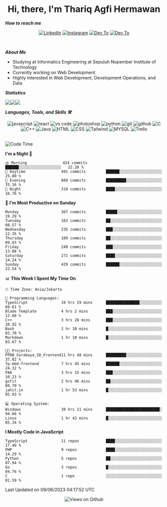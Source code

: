 <div align="center">
  <h1>Hi, there, I'm Thariq Agfi Hermawan</h1>
</div>


***How to reach me***
<p align='center'>
   <a href="https://www.linkedin.com/in/thariqagfihermawan" target="_blank"><img src="https://img.shields.io/badge/LinkedIn-0077B5?style=for-the-badge&logo=linkedin&logoColor=white" alt="LinkedIn"></a>
   <a href="https://www.instagram.com/thoriqagfi" target="_blank"><img src="https://img.shields.io/badge/Instagram-E4405F?style=for-the-badge&logo=instagram&logoColor=white" alt="Instagram"></a>
   <a href="https://medium.com/@thoriq.aghfi60" target="_blank"><img src="https://img.shields.io/badge/Medium-12100E?style=for-the-badge&logo=medium&logoColor=white" alt="Dev To"></a>
   <a href="https://linktr.ee/thoriqagfi" target="_blank"><img src="https://img.shields.io/badge/linktree-1de9b6?style=for-the-badge&logo=linktree&logoColor=white" alt="Dev To"></a>
</p>

<br>

***About Me***
- Studying at Informatics Engineering at Sepuluh Nopember Institute of Technology
- Currently working on Web Development
- Highly interested in Web Development, Development Operations, and Data

***Statistics***

<!-- [![GitHub Streak](http://github-readme-streak-stats.herokuapp.com?user=thoriqagfi&theme=dark)](https://git.io/streak-stats) -->

<div align="center">
  <div style="display: flex;">
    <img src="http://github-readme-streak-stats.herokuapp.com?user=thoriqagfi&theme=chartreuse-dark"/>
    <img src="https://github-readme-stats.vercel.app/api/top-langs/?username=thoriqagfi&layout=compact&&theme=chartreuse-dark&langs_count=8)](https://github.com/thoriqagfi"/>
    <img src="https://github-readme-stats.vercel.app/api?username=thoriqagfi&show_icons=true&theme=chartreuse-dark"/>
  </div>
</div>

<!-- [![Top Langs](https://github-readme-stats.vercel.app/api/top-langs/?username=thoriqagfi&layout=compact&&theme=chartreuse-dark&langs_count=8)](https://github.com/thoriqagfi)
< ![Agfi's GitHub stats](https://github-readme-stats.vercel.app/api?username=thoriqagfi&show_icons=true&theme=chartreuse-dark) -->

***Languages, Tools, and Skills 🛠***

  <div align="center">
    <img src="https://img.shields.io/badge/JavaScript-F7DF1E?style=for-the-badge&logo=javascript&logoColor=black" alt="javascript" />
    <img src="https://img.shields.io/badge/React-61DAFB?style=for-the-badge&logo=react&logoColor=black" alt="react" />
    <img src="https://img.shields.io/badge/vs%20code-007ACC?style=for-the-badge&logo=visual%20studio%20code&logoColor=white" alt="vs code" />
    <img src="https://img.shields.io/badge/adobe%20photoshop-31A8FF?style=for-the-badge&logo=adobe%20photoshop&logoColor=white" alt="photoshop" />
    <img src="https://img.shields.io/badge/python-3776AB?style=for-the-badge&logo=python&logoColor=white" alt="python" />
    <img src="https://img.shields.io/badge/Git-F05032?style=for-the-badge&logo=git&logoColor=white" alt="git" />
    <img src="https://img.shields.io/badge/GitHub-100000?style=for-the-badge&logo=github&logoColor=white" alt="github" />
    <img src="https://img.shields.io/badge/c-%2300599C.svg?style=for-the-badge&logo=c&logoColor=white" alt="C" />
    <img src="https://img.shields.io/badge/c++-%2300599C.svg?style=for-the-badge&logo=c%2B%2B&logoColor=white" alt="C++" />
    <img src="https://img.shields.io/badge/Java-ED8B00?style=for-the-badge&logo=java&logoColor=white" alt="Java"/>
    <img src="https://img.shields.io/badge/HTML5-E34F26?style=for-the-badge&logo=html5&logoColor=white" alt="HTML" />
    <img src="https://img.shields.io/badge/CSS-239120?&style=for-the-badge&logo=css3&logoColor=white" alt ="CSS" />
    <img src="https://img.shields.io/badge/tailwindcss-%2338B2AC.svg?style=for-the-badge&logo=tailwind-css&logoColor=white" alt="Tailwind" />
    <img src="https://img.shields.io/badge/MySQL-00000F?style=for-the-badge&logo=mysql&logoColor=white" alt="MYSQL" />
    <img src="https://img.shields.io/badge/Trello-%23026AA7.svg?style=for-the-badge&logo=Trello&logoColor=white" alt="Trello" />
  </div><br>

<!--START_SECTION:waka-->
![Code Time](http://img.shields.io/badge/Code%20Time-470%20hrs%2043%20mins-blue)

**I'm a Night 🦉** 

```text
🌞 Morning                424 commits         ██████░░░░░░░░░░░░░░░░░░░   22.28 % 
🌆 Daytime                491 commits         ██████░░░░░░░░░░░░░░░░░░░   25.80 % 
🌃 Evening                669 commits         █████████░░░░░░░░░░░░░░░░   35.16 % 
🌙 Night                  319 commits         ████░░░░░░░░░░░░░░░░░░░░░   16.76 % 
```
📅 **I'm Most Productive on Sunday** 

```text
Monday                   367 commits         █████░░░░░░░░░░░░░░░░░░░░   19.29 % 
Tuesday                  163 commits         ██░░░░░░░░░░░░░░░░░░░░░░░   08.57 % 
Wednesday                235 commits         ███░░░░░░░░░░░░░░░░░░░░░░   12.35 % 
Thursday                 189 commits         ██░░░░░░░░░░░░░░░░░░░░░░░   09.93 % 
Friday                   249 commits         ███░░░░░░░░░░░░░░░░░░░░░░   13.08 % 
Saturday                 271 commits         ████░░░░░░░░░░░░░░░░░░░░░   14.24 % 
Sunday                   429 commits         ██████░░░░░░░░░░░░░░░░░░░   22.54 % 
```


📊 **This Week I Spent My Time On** 

```text
🕑︎ Time Zone: Asia/Jakarta

💬 Programming Languages: 
TypeScript               19 hrs 19 mins      ███████████████░░░░░░░░░░   60.61 % 
Blade Template           4 hrs 2 mins        ███░░░░░░░░░░░░░░░░░░░░░░   12.68 % 
C++                      3 hrs 28 mins       ███░░░░░░░░░░░░░░░░░░░░░░   10.92 % 
Bash                     1 hr 10 mins        █░░░░░░░░░░░░░░░░░░░░░░░░   03.70 % 
Markdown                 1 hr 10 mins        █░░░░░░░░░░░░░░░░░░░░░░░░   03.67 % 

🐱‍💻 Projects: 
PPDB_Surabaya_SD_Frontend11 hrs 48 mins      █████████░░░░░░░░░░░░░░░░   37.02 % 
fp-mbd-frontend          7 hrs 45 mins       ██████░░░░░░░░░░░░░░░░░░░   24.32 % 
PAA                      3 hrs 15 mins       ███░░░░░░░░░░░░░░░░░░░░░░   10.23 % 
gofit                    2 hrs 46 mins       ██░░░░░░░░░░░░░░░░░░░░░░░   08.70 % 
jahit.in                 1 hr 53 mins        █░░░░░░░░░░░░░░░░░░░░░░░░   05.93 % 

💻 Operating System: 
Windows                  30 hrs 11 mins      ████████████████████████░   94.66 % 
Linux                    1 hr 42 mins        █░░░░░░░░░░░░░░░░░░░░░░░░   05.34 % 
```

**I Mostly Code in JavaScript** 

```text
TypeScript               11 repos            ████░░░░░░░░░░░░░░░░░░░░░   17.46 % 
PHP                      9 repos             ████░░░░░░░░░░░░░░░░░░░░░   14.29 % 
Python                   5 repos             ██░░░░░░░░░░░░░░░░░░░░░░░   07.94 % 
Go                       3 repos             █░░░░░░░░░░░░░░░░░░░░░░░░   04.76 % 
C                        1 repo              ░░░░░░░░░░░░░░░░░░░░░░░░░   01.59 % 
```




 Last Updated on 09/06/2023 04:17:52 UTC
<!--END_SECTION:waka-->

<div align="center">
<img src="https://komarev.com/ghpvc/?username=thoriqagfi&color=blue" alt="Views on Github" />
</div>